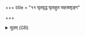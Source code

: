 +++
title = "११ घृतवृद्ध घृताहुत सहस्रशृङ्ग"

+++
<details><summary>मूलम् (GR)</summary>

घृतवृद्ध घृताहुत  
सहस्रशृङ्ग सुष्टुत ।  
घृताहवन दीदिहि ॥
</details>